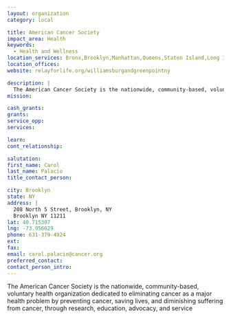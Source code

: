 ```yaml
---
layout: organization
category: local

title: American Cancer Society 
impact_area: Health
keywords: 
  - Health and Wellness
location_services: Bronx,Brooklyn,Manhattan,Queens,Staten Island,Long Island,Tri-state Area (NJ, CT, PA),Nationwide (US),International
location_offices: 
website: relayforlife.org/williamsburgandgreenpointny

description: |
  The American Cancer Society is the nationwide, community-based, voluntary health organization dedicated to eliminating cancer as a major health problem by preventing cancer, saving lives, and diminishing suffering from cancer, through research, education, advocacy, and service
mission: 

cash_grants: 
grants: 
service_opp: 
services: 

learn: 
cont_relationship: 

salutation: 
first_name: Carol
last_name: Palacio
title_contact_person: 

city: Brooklyn
state: NY
address: |
  208 North 5 Street, Brooklyn, NY  
  Brooklyn NY 11211
lat: 40.715307
lng: -73.956629
phone: 631-379-4924
ext: 
fax: 
email: carol.palacio@cancer.org
preferred_contact: 
contact_person_intro: 
---
```

The American Cancer Society is the nationwide, community-based, voluntary health organization dedicated to eliminating cancer as a major health problem by preventing cancer, saving lives, and diminishing suffering from cancer, through research, education, advocacy, and service